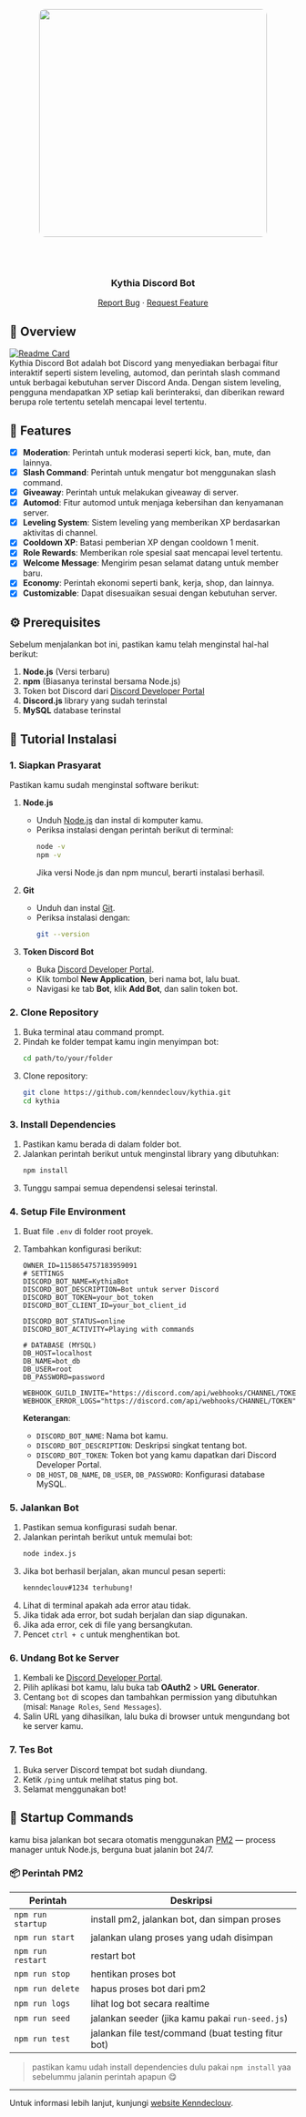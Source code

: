 <p align="center">
    <a href="https://kenndeclouv.rf.gd">
    <img src="https://cdn.prod.website-files.com/6257adef93867e50d84d30e2/636e0b5061df29d55a92d945_full_logo_blurple_RGB.svg" border="0" width="400" style="margin:0 auto; border-radius: 10px">
    </a>
</p>
<br />
<!-- PROJECT LOGO -->
<br />
<p align="center">
  <a href="https://github.com/kenndeclouv/kythia">
  </a>

  <h3 align="center">Kythia Discord Bot</h3>
  <p align="center">
    <a href="https://github.com/kenndeclouv/kythia/issues">Report Bug</a>
    ·
    <a href="https://github.com/kenndeclouv/kythia/issues">Request Feature</a>
  </p>
</p>

## 📖 Overview

[![Readme Card](https://github-readme-stats.vercel.app/api/pin/?username=kenndeclouv&repo=kythia&theme=tokyonight)](https://github.com/kenndeclouv)  
Kythia Discord Bot adalah bot Discord yang menyediakan berbagai fitur interaktif seperti sistem leveling, automod, dan perintah slash command untuk berbagai kebutuhan server Discord Anda. Dengan sistem leveling, pengguna mendapatkan XP setiap kali berinteraksi, dan diberikan reward berupa role tertentu setelah mencapai level tertentu.

## 📃 Features

- [x] **Moderation**: Perintah untuk moderasi seperti kick, ban, mute, dan lainnya.
- [x] **Slash Command**: Perintah untuk mengatur bot menggunakan slash command.
- [x] **Giveaway**: Perintah untuk melakukan giveaway di server.
- [x] **Automod**: Fitur automod untuk menjaga kebersihan dan kenyamanan server.
- [x] **Leveling System**: Sistem leveling yang memberikan XP berdasarkan aktivitas di channel.
- [x] **Cooldown XP**: Batasi pemberian XP dengan cooldown 1 menit.
- [x] **Role Rewards**: Memberikan role spesial saat mencapai level tertentu.
- [x] **Welcome Message**: Mengirim pesan selamat datang untuk member baru.
- [x] **Economy**: Perintah ekonomi seperti bank, kerja, shop, dan lainnya.
- [x] **Customizable**: Dapat disesuaikan sesuai dengan kebutuhan server.

## ⚙️ Prerequisites

Sebelum menjalankan bot ini, pastikan kamu telah menginstal hal-hal berikut:

1. **Node.js** (Versi terbaru)
2. **npm** (Biasanya terinstal bersama Node.js)
3. Token bot Discord dari [Discord Developer Portal](https://discord.com/developers/applications)
4. **Discord.js** library yang sudah terinstal
5. **MySQL** database terinstal

## 📖 Tutorial Instalasi

### 1. Siapkan Prasyarat

Pastikan kamu sudah menginstal software berikut:

1. **Node.js**

   - Unduh [Node.js](https://nodejs.org/) dan instal di komputer kamu.
   - Periksa instalasi dengan perintah berikut di terminal:
     ```bash
     node -v
     npm -v
     ```
     Jika versi Node.js dan npm muncul, berarti instalasi berhasil.

2. **Git**

   - Unduh dan instal [Git](https://git-scm.com/).
   - Periksa instalasi dengan:
     ```bash
     git --version
     ```

3. **Token Discord Bot**
   - Buka [Discord Developer Portal](https://discord.com/developers/applications).
   - Klik tombol **New Application**, beri nama bot, lalu buat.
   - Navigasi ke tab **Bot**, klik **Add Bot**, dan salin token bot.

### 2. Clone Repository

1. Buka terminal atau command prompt.
2. Pindah ke folder tempat kamu ingin menyimpan bot:
   ```bash
   cd path/to/your/folder
   ```
3. Clone repository:
   ```bash
   git clone https://github.com/kenndeclouv/kythia.git
   cd kythia
   ```

### 3. Install Dependencies

1. Pastikan kamu berada di dalam folder bot.
2. Jalankan perintah berikut untuk menginstal library yang dibutuhkan:
   ```bash
   npm install
   ```
3. Tunggu sampai semua dependensi selesai terinstal.

### 4. Setup File Environment

1. Buat file `.env` di folder root proyek.
2. Tambahkan konfigurasi berikut:

   ```env
   OWNER_ID=1158654757183959091
   # SETTINGS
   DISCORD_BOT_NAME=KythiaBot
   DISCORD_BOT_DESCRIPTION=Bot untuk server Discord
   DISCORD_BOT_TOKEN=your_bot_token
   DISCORD_BOT_CLIENT_ID=your_bot_client_id

   DISCORD_BOT_STATUS=online
   DISCORD_BOT_ACTIVITY=Playing with commands

   # DATABASE (MYSQL)
   DB_HOST=localhost
   DB_NAME=bot_db
   DB_USER=root
   DB_PASSWORD=password

   WEBHOOK_GUILD_INVITE="https://discord.com/api/webhooks/CHANNEL/TOKEN"
   WEBHOOK_ERROR_LOGS="https://discord.com/api/webhooks/CHANNEL/TOKEN"
   ```

   **Keterangan**:

   - `DISCORD_BOT_NAME`: Nama bot kamu.
   - `DISCORD_BOT_DESCRIPTION`: Deskripsi singkat tentang bot.
   - `DISCORD_BOT_TOKEN`: Token bot yang kamu dapatkan dari Discord Developer Portal.
   - `DB_HOST`, `DB_NAME`, `DB_USER`, `DB_PASSWORD`: Konfigurasi database MySQL.

### 5. Jalankan Bot

1. Pastikan semua konfigurasi sudah benar.
2. Jalankan perintah berikut untuk memulai bot:
   ```bash
   node index.js
   ```
3. Jika bot berhasil berjalan, akan muncul pesan seperti:
   ```bash
   kenndeclouv#1234 terhubung!
   ```
4. Lihat di terminal apakah ada error atau tidak.
5. Jika tidak ada error, bot sudah berjalan dan siap digunakan.
6. Jika ada error, cek di file yang bersangkutan.
7. Pencet `ctrl + c` untuk menghentikan bot.

### 6. Undang Bot ke Server

1. Kembali ke [Discord Developer Portal](https://discord.com/developers/applications).
2. Pilih aplikasi bot kamu, lalu buka tab **OAuth2** > **URL Generator**.
3. Centang `bot` di scopes dan tambahkan permission yang dibutuhkan (misal: `Manage Roles`, `Send Messages`).
4. Salin URL yang dihasilkan, lalu buka di browser untuk mengundang bot ke server kamu.

### 7. Tes Bot

1. Buka server Discord tempat bot sudah diundang.
2. Ketik `/ping` untuk melihat status ping bot.
3. Selamat menggunakan bot!

## 🚀 Startup Commands

kamu bisa jalankan bot secara otomatis menggunakan [PM2](https://pm2.keymetrics.io/) — process manager untuk Node.js, berguna buat jalanin bot 24/7.

### 📦 Perintah PM2

| Perintah          | Deskripsi                                           |
| ----------------- | --------------------------------------------------- |
| `npm run startup` | install pm2, jalankan bot, dan simpan proses        |
| `npm run start`   | jalankan ulang proses yang udah disimpan            |
| `npm run restart` | restart bot                                         |
| `npm run stop`    | hentikan proses bot                                 |
| `npm run delete`  | hapus proses bot dari pm2                           |
| `npm run logs`    | lihat log bot secara realtime                       |
| `npm run seed`    | jalankan seeder (jika kamu pakai `run-seed.js`)     |
| `npm run test`    | jalankan file test/command (buat testing fitur bot) |

> pastikan kamu udah install dependencies dulu pakai `npm install` yaa sebelummu jalanin perintah apapun 😋

---

Untuk informasi lebih lanjut, kunjungi [website Kenndeclouv](https://kenndeclouv.my.id).